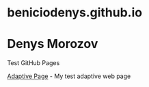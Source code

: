 # beniciodenys.github.io
# Denys Morozov
Test GitHub Pages

[Adaptive Page](https://beniciodenys.github.io/Adaptive/ "My test adaptive web page") - My test adaptive web page
